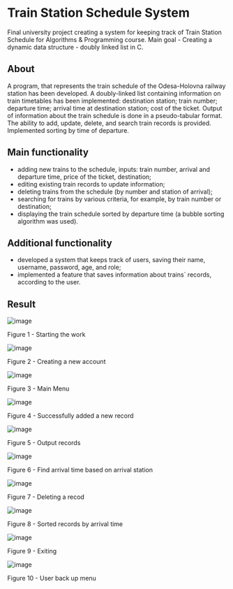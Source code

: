 # Train Station Schedule System 

Final university project creating a system for keeping track of Train Station Schedule for Algorithms & Programming course. Main goal - Creating a dynamic data structure - doubly linked list in C.

## About 

A program, that represents the train schedule of the Odesa-Holovna railway station has been developed. A doubly-linked list containing information on train timetables has been implemented: destination station; train number; departure time; arrival time at destination station; cost of the ticket. Output of information about the train schedule is done in a pseudo-tabular format. The ability to add, update, delete, and search train records is provided. Implemented sorting by time of departure.

## Main functionality

* adding new trains to the schedule, inputs: train number, arrival and departure time, price of the ticket, destination;
* editing existing train records to update information;
* deleting trains from the schedule (by number and station of arrival);
* searching for trains by various criteria, for example, by train number or destination;
* displaying the train schedule sorted by departure time (a bubble sorting algorithm was used).

## Additional functionality
* developed a system that keeps track of users, saving their name, username, password, age, and role;
* implemented a feature that saves information about trains` records, according to the user.

## Result

![image](https://github.com/peter-popazov/train-station-schedule-system/assets/127398369/5b5c9665-8de8-40bb-af10-e3a1ec8ba37f)

Figure 1 - Starting the work

![image](https://github.com/peter-popazov/train-station-schedule-system/assets/127398369/d8de4fd7-b182-4217-a990-0c24b63c4882)

Figure 2 - Creating a new account

![image](https://github.com/peter-popazov/train-station-schedule-system/assets/127398369/ebc15373-0d35-41ba-a275-d4d839448dbe)

Figure 3 - Main Menu

![image](https://github.com/peter-popazov/train-station-schedule-system/assets/127398369/8cf1e8cb-14ea-4327-981d-65005407b54a)

Figure 4 - Successfully added a new record 

![image](https://github.com/peter-popazov/train-station-schedule-system/assets/127398369/0ee76178-9325-48a8-9e71-139488490f3f)

Figure 5 - Output records

![image](https://github.com/peter-popazov/train-station-schedule-system/assets/127398369/c6fedc48-6ef9-4aac-b036-6231fcb6fe42)

Figure 6 - Find arrival time based on arrival station

![image](https://github.com/peter-popazov/train-station-schedule-system/assets/127398369/c07f86d5-9716-4efb-8043-8f0f8c2cb986)

Figure 7 - Deleting a recod

![image](https://github.com/peter-popazov/train-station-schedule-system/assets/127398369/225a68ee-6d29-440f-bf4d-bc1e05ad50d8)

Figure 8 - Sorted records by arrival time

![image](https://github.com/peter-popazov/train-station-schedule-system/assets/127398369/393898e8-7536-4746-86ff-c09da0651748)

Figure 9 - Exiting

![image](https://github.com/peter-popazov/train-station-schedule-system/assets/127398369/a1e5a525-6feb-42ff-9657-7d1818a6a758)

Figure 10 - User back up menu

